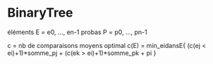 # BinaryTree

éléments 	E = e0, ..., en-1
probas 		P = p0, ..., pn-1


c = nb de comparaisons moyens optimal
	c(E) = min_eidansE{ (c(ej < ei)+1)*somme_pj + (c(ek > ei)+1)*somme_pk + pi }
